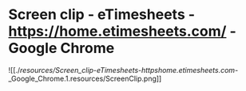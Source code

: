 # Screen clip - eTimesheets - https://home.etimesheets.com/ - Google Chrome

![[./_resources/Screen_clip_-_eTimesheets_-_httpshome.etimesheets.com_-_Google_Chrome.1.resources/ScreenClip.png]]
